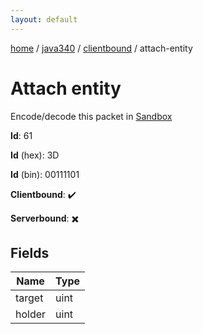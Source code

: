 ```yaml
---
layout: default
---
```


[home](/)  /  [java340](/protocol/java340)  /  [clientbound](/protocol/java340/clientbound)  /  attach-entity

# Attach entity

Encode/decode this packet in [Sandbox](../../../sandbox/java340#Clientbound.AttachEntity)

**Id**: 61

**Id** (hex): 3D

**Id** (bin): 00111101

**Clientbound**: ✔️

**Serverbound**: ✖️

## Fields

Name | Type
---|---
target | uint
holder | uint
